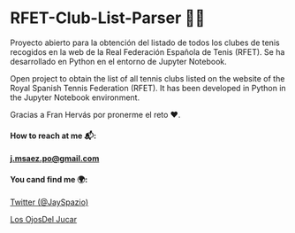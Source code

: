 # RFET-Club-List-Parser 🎾🎾

Proyecto abierto para la obtención del listado de todos los clubes de tenis recogidos en la web de la Real Federación Española de Tenis (RFET). Se ha desarrollado en Python en el entorno de Jupyter Notebook.

Open project to obtain the list of all tennis clubs listed on the website of the Royal Spanish Tennis Federation (RFET). It has been developed in Python in the Jupyter Notebook environment.

Gracias a Fran Hervás por pronerme el reto ❤.

#### How to reach at me 📬: 

**j.msaez.po@gmail.com**

#### You cand find me 🌍:

[Twitter (@JaySpazio)](https://twitter.com/JaySpazio)

[Los OjosDel Jucar](https://losojosdeljucar.com/author/juan-morales/)
